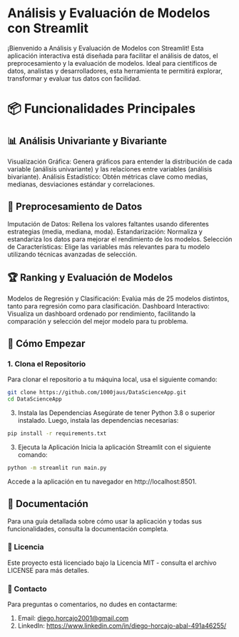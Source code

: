 # Análisis y Evaluación de Modelos con Streamlit
¡Bienvenido a Análisis y Evaluación de Modelos con Streamlit! Esta aplicación interactiva está diseñada para facilitar el análisis de datos, el preprocesamiento y la evaluación de modelos. Ideal para científicos de datos, analistas y desarrolladores, esta herramienta te permitirá explorar, transformar y evaluar tus datos con facilidad.

# 📦 Funcionalidades Principales
## 📊 Análisis Univariante y Bivariante
Visualización Gráfica: Genera gráficos para entender la distribución de cada variable (análisis univariante) y las relaciones entre variables (análisis bivariante).
Análisis Estadístico: Obtén métricas clave como medias, medianas, desviaciones estándar y correlaciones.
## 🔧 Preprocesamiento de Datos
Imputación de Datos: Rellena los valores faltantes usando diferentes estrategias (media, mediana, moda).
Estandarización: Normaliza y estandariza los datos para mejorar el rendimiento de los modelos.
Selección de Características: Elige las variables más relevantes para tu modelo utilizando técnicas avanzadas de selección.
## 🏆 Ranking y Evaluación de Modelos
Modelos de Regresión y Clasificación: Evalúa más de 25 modelos distintos, tanto para regresión como para clasificación.
Dashboard Interactivo: Visualiza un dashboard ordenado por rendimiento, facilitando la comparación y selección del mejor modelo para tu problema.

## 🚀 Cómo Empezar
### 1. Clona el Repositorio
Para clonar el repositorio a tu máquina local, usa el siguiente comando:

```bash
git clone https://github.com/1000jaus/DataScienceApp.git
cd DataScienceApp
```
3. Instala las Dependencias
Asegúrate de tener Python 3.8 o superior instalado. Luego, instala las dependencias necesarias:

```bash
pip install -r requirements.txt
```

3. Ejecuta la Aplicación
Inicia la aplicación Streamlit con el siguiente comando:
```bash
python -m streamlit run main.py
```

Accede a la aplicación en tu navegador en http://localhost:8501.

## 📄 Documentación
Para una guía detallada sobre cómo usar la aplicación y todas sus funcionalidades, consulta la documentación completa.

### 📜 Licencia
Este proyecto está licenciado bajo la Licencia MIT - consulta el archivo LICENSE para más detalles.

### 🤝 Contacto
Para preguntas o comentarios, no dudes en contactarme:

1. Email: diego.horcajo2001@gmail.com
2. LinkedIn: https://www.linkedin.com/in/diego-horcajo-abal-491a46255/
